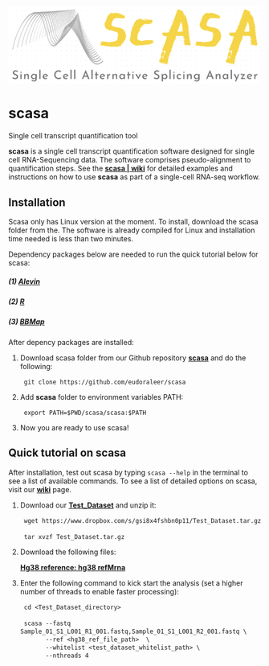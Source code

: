<img alt="scasa logo" src="https://github.com/eudoraleer/scasa/blob/main/doc/SCASA_LOGO.png">

# scasa
Single cell transcript quantification tool

__scasa__ is a single cell transcript quantification software designed for single cell RNA-Sequencing data. The software comprises pseudo-alignment to quantification steps. See the [__scasa &#124; wiki__](https://github.com/eudoraleer/scasa/wiki) for detailed examples and instructions on how to use __scasa__ as part of a single-cell RNA-seq workflow.

## Installation

Scasa only has Linux version at the moment. To install, download the scasa folder from the. The software is already compiled for Linux and installation time needed is less than two minutes.

Dependency packages below are needed to run the quick tutorial below for scasa:

##### (1) [__Alevin__](https://salmon.readthedocs.io/en/latest/alevin.html)

##### (2) [__R__](https://www.r-project.org)

##### (3) [__BBMap__](https://github.com/BioInfoTools/BBMap)

After depency packages are installed:

1. Download scasa folder from our Github repository  [__scasa__](https://github.com/eudoraleer/scasa) and do the following:

        git clone https://github.com/eudoraleer/scasa

2. Add __scasa__ folder to environment variables PATH:

        export PATH=$PWD/scasa/scasa:$PATH
        
3. Now you are ready to use scasa!

## Quick tutorial on scasa

After installation, test out scasa by typing  `scasa --help`  in the terminal to see a list of available commands. To see a list of detailed options on scasa, visit our [__wiki__](https://github.com/eudoraleer/scasa/wiki) page.

1. Download our [__Test_Dataset__](https://www.dropbox.com/s/gsi8x4fshbn0p11/Test_Dataset.tar.gz) and unzip it:

        wget https://www.dropbox.com/s/gsi8x4fshbn0p11/Test_Dataset.tar.gz
        
        tar xvzf Test_Dataset.tar.gz              

2. Download the following files:

    [__Hg38 reference: hg38 refMrna__](http://hgdownload.cse.ucsc.edu/goldenpath/hg38/bigZips/refMrna.fa.gz)

2. Enter the following command to kick start the analysis (set a higher number of threads to enable faster processing):

        cd <Test_Dataset_directory>
        
        scasa --fastq Sample_01_S1_L001_R1_001.fastq,Sample_01_S1_L001_R2_001.fastq \
              --ref <hg38_ref_file_path>  \
              --whitelist <test_dataset_whitelist_path> \
              --nthreads 4


